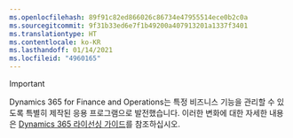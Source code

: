 ```yaml
---
ms.openlocfilehash: 89f91c82ed866026c86734e47955514ece0b2c0a
ms.sourcegitcommit: 9f31b33ed6e7f1b49200a407913201a1337f3401
ms.translationtype: HT
ms.contentlocale: ko-KR
ms.lasthandoff: 01/14/2021
ms.locfileid: "4960165"
---
```

> [!IMPORTANT]
> Dynamics 365 for Finance and Operations는 특정 비즈니스 기능을 관리할 수 있도록 특별히 제작된 응용 프로그램으로 발전했습니다. 이러한 변화에 대한 자세한 내용은 [Dynamics 365 라이선싱 가이드](https://go.microsoft.com/fwlink/p/?LinkId=866544)를 참조하십시오.
 
